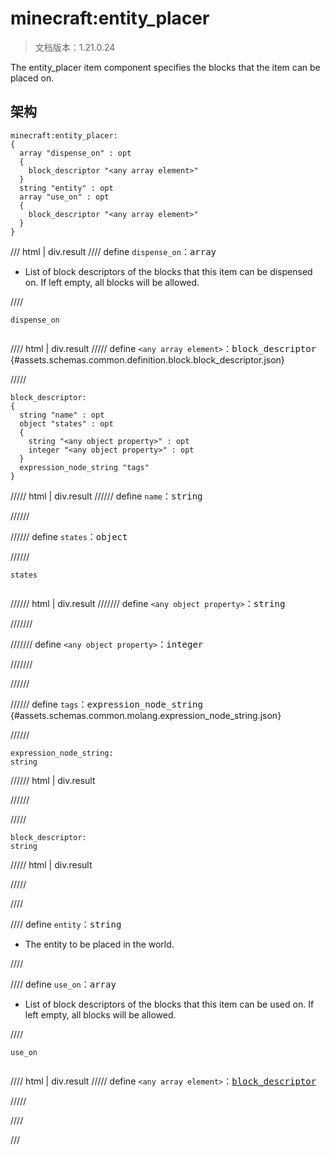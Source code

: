 # minecraft:entity_placer

> 文档版本：1.21.0.24

The entity_placer item component specifies the blocks that the item can be placed on.

## 架构

```mcschema
minecraft:entity_placer:
{
  array "dispense_on" : opt
  {
    block_descriptor "<any array element>"
  }
  string "entity" : opt
  array "use_on" : opt
  {
    block_descriptor "<any array element>"
  }
}

```

/// html | div.result
//// define
`dispense_on`：<samp>array</samp>

- List of block descriptors of the blocks that this item can be dispensed on. If left empty, all blocks will be allowed.


////

<div class="language-text highlight"><span class="filename"><code>dispense_on</code></span><pre id="__code_1"><span></span></pre></div>

//// html | div.result
///// define
`<any array element>`：<samp>block_descriptor</samp> {#assets.schemas.common.definition.block.block_descriptor.json}


/////

```mcschema
block_descriptor:
{
  string "name" : opt
  object "states" : opt
  {
    string "<any object property>" : opt
    integer "<any object property>" : opt
  }
  expression_node_string "tags"
}

```

///// html | div.result
////// define
`name`：<samp>string</samp>


//////


////// define
`states`：<samp>object</samp>


//////

<div class="language-text highlight"><span class="filename"><code>states</code></span><pre id="__code_1"><span></span></pre></div>

////// html | div.result
/////// define
`<any object property>`：<samp>string</samp>


///////


/////// define
`<any object property>`：<samp>integer</samp>


///////



//////


////// define
`tags`：<samp>expression_node_string</samp> {#assets.schemas.common.molang.expression_node_string.json}


//////

```mcschema
expression_node_string:
string

```

////// html | div.result

//////



/////


```mcschema
block_descriptor:
string

```

///// html | div.result

/////




////


//// define
`entity`：<samp>string</samp>

- The entity to be placed in the world.


////


//// define
`use_on`：<samp>array</samp>

- List of block descriptors of the blocks that this item can be used on. If left empty, all blocks will be allowed.


////

<div class="language-text highlight"><span class="filename"><code>use_on</code></span><pre id="__code_1"><span></span></pre></div>

//// html | div.result
///// define
`<any array element>`：<samp>[block_descriptor](#assets.schemas.common.definition.block.block_descriptor.json)</samp>


/////


////


///


